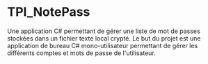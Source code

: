 # TPI_NotePass
Une application C# permettant de gérer une liste de mot de passes stockées dans un fichier texte local crypté. Le but du projet est une application de bureau C# mono-utilisateur permettant de gérer les différents comptes et mots de passe de l'utilisateur.
